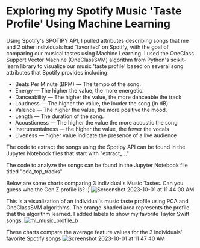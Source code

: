 # Exploring my Spotify Music 'Taste Profile' Using Machine Learning
Using Spotify's SPOTIPY API, I pulled attributes describing songs that me and 2 other individuals had 'favorited' on Spotify, with the goal of comparing our musical tastes using Machine Learning. I used the OneClass Support Vector Machine (OneClassSVM) algorithm from Python's scikit-learn library to visualize our music 'taste profile' based on several song attributes that Spotify provides including:
 - Beats Per Minute (BPM) — The tempo of the song.
 - Energy — The higher the value, the more energetic.
 - Danceability — The higher the value, the more danceable the track
 - Loudness — The higher the value, the louder the song (in dB).
 - Valence — The higher the value, the more positive the mood.
 - Length — The duration of the song.
 - Acousticness — The higher the value the more acoustic the song
 - Instrumentalness — the higher the value, the fewer the vocals
 - Liveness — higher value indicate the presence of a live audience

The code to extract the songs using the Spotipy API can be found in the Jupyter Notebook files that start with "extract_..."

The code to analyze the songs can be found in the Jupyter Notebook file titled "eda_top_tracks"

Below are some charts comparing 3 individual's Music Tastes. Can you guess who the Gen Z profile is? :)
![Screenshot 2023-10-01 at 11 44 00 AM](https://github.com/osirjeremy/spotify_analysis/assets/8055445/2b9cda97-3bee-49e5-a5b6-8502a4e0e6c9)


This is a visualization of an individual's music taste profile using PCA and OneClassSVM algorithms. The orange-shaded area represents the profile that the algorithm learned. I added labels to show my favorite Taylor Swift songs.
![ml_music_profile_b](https://github.com/osirjeremy/spotify_analysis/assets/8055445/da62598c-1177-4b38-a96a-aca4426fdc3d)

These charts compare the average feature values for the 3 individuals' favorite Spotify songs
![Screenshot 2023-10-01 at 11 47 40 AM](https://github.com/osirjeremy/spotify_analysis/assets/8055445/922b4e9a-dae9-4b3f-9b39-b6888440a000)

